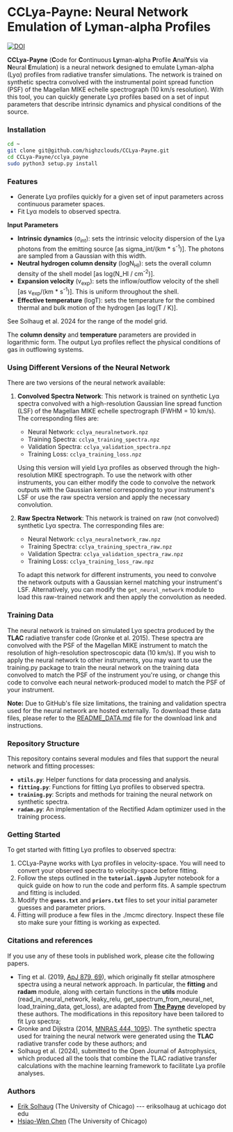 # CCLya-Payne: Neural Network Emulation of Lyman-alpha Profiles
[![DOI](https://zenodo.org/badge/624616131.svg)](https://zenodo.org/doi/10.5281/zenodo.13755691)

**CCLya-Payne** (**C**ode for **C**ontinuous **Ly**man-**a**lpha **P**rofile **A**nal**Y**sis via **N**eural **E**mulation) is a neural network designed to emulate Lyman-alpha (Lyα) profiles from radiative transfer simulations. The network is trained on synthetic spectra convolved with the instrumental point spread function (PSF) of the Magellan MIKE echelle spectrograph (10 km/s resolution). With this tool, you can quickly generate Lyα profiles based on a set of input parameters that describe intrinsic dynamics and physical conditions of the source.

### Installation
```bash
cd ~
git clone git@github.com/highzclouds/CCLya-Payne.git
cd CCLya-Payne/cclya_payne
sudo python3 setup.py install 
```

### Features
- Generate Lyα profiles quickly for a given set of input parameters across continuous parameter spaces.
- Fit Lyα models to observed spectra.

**Input Parameters**
- **Intrinsic dynamics** (σ<sub>int</sub>): sets the intrinsic velocity dispersion of the Lya photons from the emitting source [as sigma_int/(km * s<sup>-1</sup>)]. The photons are sampled from a Gaussian with this width.
- **Neutral hydrogen column density** (logN<sub>HI</sub>): sets the overall column density of the shell model [as log(N_HI / cm<sup>-2</sup>)].
- **Expansion velocity** (v<sub>exp</sub>): sets the inflow/outflow velocity of the shell [as v<sub>exp</sub>/(km * s<sup>-1</sup>)]. This is uniform throughout the shell.
- **Effective temperature** (logT): sets the temperature for the combined thermal and bulk motion of the hydrogen [as log(T / K)].

See Solhaug et al. 2024 for the range of the model grid.

The **column density** and **temperature** parameters are provided in logarithmic form. The output Lyα profiles reflect the physical conditions of gas in outflowing systems.

### Using Different Versions of the Neural Network

There are two versions of the neural network available:

1. **Convolved Spectra Network**: This network is trained on synthetic Lyα spectra convolved with a high-resolution Gaussian line spread function (LSF) of the Magellan MIKE echelle spectrograph (FWHM = 10 km/s). The corresponding files are:
   - Neural Network: `cclya_neuralnetwork.npz`
   - Training Spectra: `cclya_training_spectra.npz`
   - Validation Spectra: `cclya_validation_spectra.npz`
   - Training Loss: `cclya_training_loss.npz`

   Using this version will yield Lyα profiles as observed through the high-resolution MIKE spectrograph. To use the network with other instruments, you can either modify the code to convolve the network outputs with the Gaussian kernel corresponding to your instrument's LSF or use the raw spectra version and apply the necessary convolution.

2. **Raw Spectra Network**: This network is trained on raw (not convolved) synthetic Lyα spectra. The corresponding files are:
   - Neural Network: `cclya_neuralnetwork_raw.npz`
   - Training Spectra: `cclya_training_spectra_raw.npz`
   - Validation Spectra: `cclya_validation_spectra_raw.npz`
   - Training Loss: `cclya_training_loss_raw.npz`

   To adapt this network for different instruments, you need to convolve the network outputs with a Gaussian kernel matching your instrument's LSF. Alternatively, you can modify the `get_neural_network` module to load this raw-trained network and then apply the convolution as needed.


### Training Data
The neural network is trained on simulated Lyα spectra produced by the **TLAC** radiative transfer code (Gronke et al. 2015). These spectra are convolved with the PSF of the Magellan MIKE instrument to match the resolution of high-resolution spectroscopic data (10 km/s). If you wish to apply the neural network to other instruments, you may want to use the training.py package to train the neural network on the training data convolved to match the PSF of the instrument you're using, or change this code to convolve each neural network-produced model to match the PSF of your instrument.

**Note:** Due to GitHub's file size limitations, the training and validation spectra used for the neural network are hosted externally. To download these data files, please refer to the [README_DATA.md](./README_DATA.md) file for the download link and instructions.

### Repository Structure
This repository contains several modules and files that support the neural network and fitting processes:

- **`utils.py`**: Helper functions for data processing and analysis.
- **`fitting.py`**: Functions for fitting Lyα profiles to observed spectra.
- **`training.py`**: Scripts and methods for training the neural network on synthetic spectra.
- **`radam.py`**: An implementation of the Rectified Adam optimizer used in the training process.

### Getting Started
To get started with fitting Lyα profiles to observed spectra:
1. CCLya-Payne works with Lyα profiles in velocity-space. You will need to convert your observed spectra to velocity-space before fitting.
2. Follow the steps outlined in the **`tutorial.ipynb`** Jupyter notebook for a quick guide on how to run the code and perform fits. A sample spectrum and fitting is included.
3. Modify the **`guess.txt`** and **`priors.txt`** files to set your initial parameter guesses and parameter priors.
4. Fitting will produce a few files in the ./mcmc directory. Inspect these file sto make sure your fitting is working as expected.

### Citations and references
If you use any of these tools in published work, please cite the following papers.
- Ting et al. (2019, [ApJ 879, 69](https://ui.adsabs.harvard.edu/abs/2019ApJ...879...69T/abstract)), which originally fit stellar atmosphere spectra using a neural network approach.  In particular, the **fitting** and **radam** module, along with certain functions in the **utils** module (read_in_neural_network, leaky_relu, get_spectrum_from_neural_net, load_training_data, get_loss), are adapted from **[The Payne](https://github.com/tingyuansen/The_Payne)** developed by these authors.  The modifications in this repository have been tailored to fit Lyα spectra;
- Gronke and Dijkstra (2014, [MNRAS 444, 1095](https://ui.adsabs.harvard.edu/abs/2014MNRAS.444.1095G/abstract)).  The synthetic spectra used for training the neural network were generated using the **TLAC** radiative transfer code by these authors; and
- Solhaug et al. (2024), submitted to the Open Journal of Astrophysics, which produced all the tools that combine the TLAC radiative transfer calculations with the machine learning framework to facilitate Lya profile analyses.

### Authors
- [Erik Solhaug](https://astrophysics.uchicago.edu/people/profile/erik-solhaug/) (The University of Chicago) --- eriksolhaug at uchicago dot edu
- [Hsiao-Wen Chen](https://astrophysics.uchicago.edu/people/profile/hsiao-wen-chen/) (The University of Chicago)
